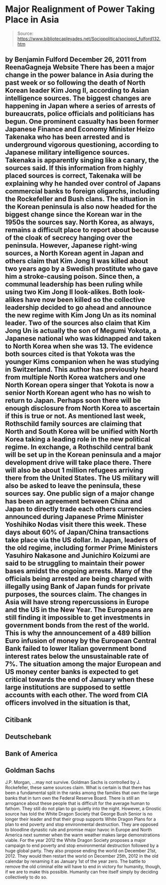 # Major Realignment of Power Taking Place in Asia

> Source: https://www.bibliotecapleyades.net/Sociopolitica/sociopol_fulford132.htm

by Benjamin Fulford
December 26, 2011
from
ReenaGagneja Website
There has been a major change in the power
balance in Asia during the past week or so following the death of North
Korean leader Kim Jong Il, according to Asian intelligence sources.
The biggest changes are happening in Japan where
a series of arrests of bureaucrats, police officials and politicians has
begun.
One prominent casualty has been former Japanese Finance and Economy Minister
Heizo Takenaka who has been arrested and is underground vigorous
questioning, according to Japanese military intelligence sources. Takenaka
is apparently singing like a canary, the sources said.
If this information from highly placed sources
is correct, Takenaka will be explaining why he handed over control of
Japans commercial banks to foreign oligarchs, including the Rockefeller
and Bush clans. The situation in the Korean peninsula is also now headed
for the biggest change since the Korean war in the 1950s the sources say.
North Korea, as always, remains a difficult place to report about because of
the cloak of secrecy hanging over the peninsula.
However, Japanese right-wing sources, a North
Korean agent in Japan and others claim that Kim Jong Il was killed
about two years ago by a Swedish prostitute who gave him a stroke-causing
poison. Since then, a communal leadership has been ruling while using two
Kim Jong Il look-alikes.
Both look-alikes have now been killed so the
collective leadership decided to go ahead and announce the new regime with
Kim Jong Un as its nominal leader.
Two of the sources also claim that Kim Jong Un is actually the son of
Megumi Yokota, a Japanese national who was kidnapped and taken to North
Korea when she was 13. The evidence both sources cited is that Yokota was
the younger Kims companion when he was studying in Switzerland.
This author has previously heard from multiple
North Korea watchers and one North Korean opera singer that Yokota is now a
senior North Korean agent who has no wish to return to Japan.
Perhaps soon there will be enough disclosure
from North Korea to ascertain if this is true or not.
As
mentioned last week, Rothschild family sources are claiming that
North and South Korea will be unified with North Korea taking a leading role
in the new political regime. In exchange, a Rothschild central bank will be
set up in the Korean peninsula and a major development drive will take place
there. There will also be about 1 million refugees arriving there from the
United States.
The US military will also be asked to leave the
peninsula, these sources say.
One public sign of a major change has been an agreement between China and
Japan to directly trade each others currencies announced during Japanese
Prime Minister Yoshihiko Nodas visit there this week. These days about 60%
of Japan/China transactions take place via the US dollar.
In Japan, leaders of the old regime, including former Prime Ministers
Yasuhiro Nakasone and Junichiro Koizumi are said to be struggling to
maintain their power bases amidst the ongoing arrests. Many of the officials
being arrested are being charged with illegally using Bank of Japan funds
for private purposes, the sources claim.
The changes in Asia will have strong repercussions in Europe and the US in
the New Year. The Europeans are still finding it impossible to get
investments in government bonds from the rest of the world. This is why the
announcement of a 489 billion Euro infusion of money by the European Central
Bank failed to lower Italian government bond interest rates below the
unsustainable rate of 7%.
The situation among the major European and US money center banks is expected
to get critical towards the end of January when these large institutions are
supposed to settle accounts with each other.
The word from CIA officers involved in the situation is that,
-
Citibank
-
Deutschebank
-
Bank of America
-
Goldman Sachs
-
J.P. Morgan,
...may not survive.
Goldman Sachs is controlled by
J. Rockefeller, these same sources
claim.
What is certain is that there has been a fundamental split in the ranks
among the families that own the large banks that in turn own
the
Federal Reserve Board. There is still an arrogance about these
people that is difficult for the average human to fathom. They still do not
plan to go quietly into the night.
However, a Gnostic source has told the
White Dragon Society that
George Bush Senior is no longer their leader and that their
group supports White Dragon Plans for a plan to end poverty and stop
environmental destruction.
They are opposed to bloodline dynastic rule and promise major havoc in
Europe and North America next summer when the warm weather makes large
demonstrations viable.
For the year
2012 the White Dragon Society proposes a major campaign to end
poverty and stop environmental destruction followed by a huge global party.
They also propose ending the world on December 21st, 2012.
They would then restart the world on December
25th, 2012 in the old calendar by renaming it as January 1st
of the year zero. The battle to remove
the
old criminal elite will have to end in victory for humanity,
though, if we are to make this possible.
Humanity can free itself simply by deciding
collectively to do so.
